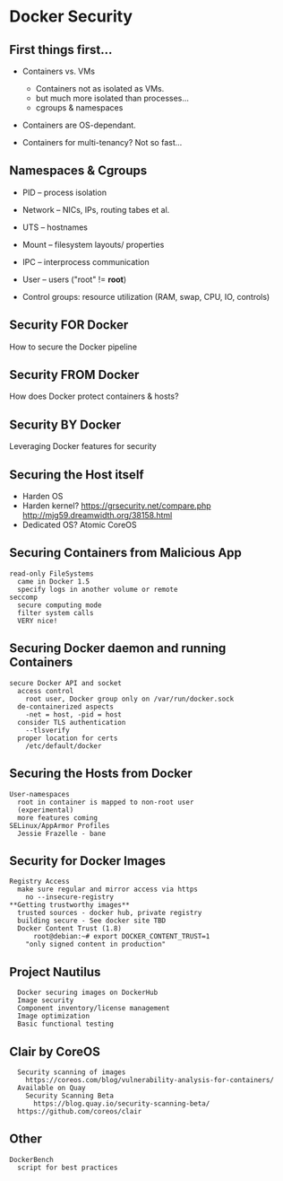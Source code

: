 # Docker Security



##  First things first...
* Containers vs. VMs
  + Containers not as isolated as VMs.
  + but much more isolated than processes...
  + cgroups & namespaces
* Containers are OS-dependant.

* Containers for multi-tenancy? Not so fast...


## Namespaces & Cgroups
- PID – process isolation
- Network – NICs, IPs, routing tabes et al.
- UTS – hostnames
- Mount – filesystem layouts/ properties
- IPC – interprocess communication
- User – users ("root" != **root**)

- Control groups: resource utilization (RAM, swap, CPU, IO, controls)




## Security FOR Docker

How to secure the Docker pipeline











## Security FROM Docker

How does Docker protect containers & hosts?






## Security BY Docker

Leveraging Docker features for security









## Securing the Host itself
* Harden OS
* Harden kernel?
      https://grsecurity.net/compare.php
      http://mjg59.dreamwidth.org/38158.html
* Dedicated OS?
      Atomic
      CoreOS



## Securing Containers from Malicious App
    read-only FileSystems
      came in Docker 1.5
      specify logs in another volume or remote
    seccomp
      secure computing mode
      filter system calls
      VERY nice!


## Securing Docker daemon and running Containers
    secure Docker API and socket
      access control
        root user, Docker group only on /var/run/docker.sock
      de-containerized aspects
        -net = host, -pid = host
      consider TLS authentication
        --tlsverify
      proper location for certs
        /etc/default/docker



## Securing the Hosts from Docker
    User-namespaces
      root in container is mapped to non-root user
      (experimental)
      more features coming
    SELinux/AppArmor Profiles
      Jessie Frazelle - bane



## Security for Docker Images

    Registry Access
      make sure regular and mirror access via https
        no --insecure-registry
    **Getting trustworthy images**
      trusted sources - docker hub, private registry
      building secure - See docker site TBD
      Docker Content Trust (1.8)
          root@debian:~# export DOCKER_CONTENT_TRUST=1
        "only signed content in production"



## Project Nautilus
      Docker securing images on DockerHub
      Image security
      Component inventory/license management
      Image optimization
      Basic functional testing



## Clair by CoreOS
      Security scanning of images
        https://coreos.com/blog/vulnerability-analysis-for-containers/
      Available on Quay
        Security Scanning Beta
          https://blog.quay.io/security-scanning-beta/
      https://github.com/coreos/clair

## Other
    DockerBench
      script for best practices
